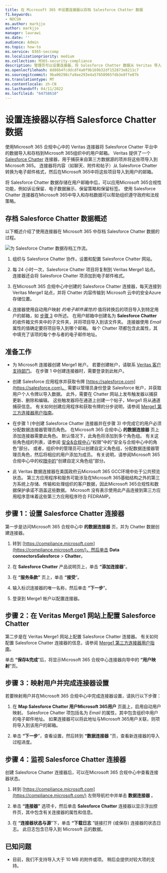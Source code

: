 ```yaml
---
title: 在 Microsoft 365 中设置连接器以存档 Salesforce Chatter 数据
f1.keywords:
- NOCSH
ms.author: markjjo
author: markjjo
manager: laurawi
ms.date: ''
audience: Admin
ms.topic: how-to
ms.service: O365-seccomp
ms.localizationpriority: medium
ms.collection: M365-security-compliance
description: 管理员可以设置连接器，将 Salesforce Chatter 数据从 Veritas 导入并存档到Microsoft 365。 使用此连接器可在Microsoft 365中存档来自第三方数据源的数据。 存档此数据后，可以使用合规性功能（如法定保留、内容搜索和保留策略）来管理第三方数据。
ms.openlocfilehash: 8d86b4fcddcdf4a0f9b169b32df152873e8211c7
ms.sourcegitcommit: 9ba00298cfa9ae293e4a57650965fdb3e8ffe07b
ms.translationtype: MT
ms.contentlocale: zh-CN
ms.lasthandoff: 04/11/2022
ms.locfileid: "64758610"
---
```

# <a name="set-up-a-connector-to-archive-salesforce-chatter-data"></a>设置连接器以存档 Salesforce Chatter 数据

使用Microsoft 365 合规中心中的 Veritas 连接器将 Salesforce Chatter 平台中的数据导入和存档到Microsoft 365组织中的用户邮箱。 Veritas 提供了一个 [Salesforce Chatter](http://globanet.com/chatter/) 连接器，用于捕获来自第三方数据源的项并将这些项导入到Microsoft 365。 连接器将内容（如聊天、附件和帖子）从 Salesforce Chatter 转换为电子邮件格式，然后在Microsoft 365中将这些项目导入到用户的邮箱。

将 Salesforce Chatter 数据存储在用户邮箱中后，可以应用Microsoft 365合规性功能，例如诉讼保留、电子数据展示、保留策略和保留标签。 使用 Salesforce Chatter 连接器在Microsoft 365中导入和存档数据可以帮助组织遵守政府和法规策略。

## <a name="overview-of-archiving-salesforce-chatter-data"></a>存档 Salesforce Chatter 数据概述

以下概述介绍了使用连接器在 Microsoft 365 中存档 Salesforce Chatter 数据的过程。

![为 Salesforce Chatter 数据存档工作流。](../media/SalesforceChatterConnectorWorkflow.png)

1. 组织与 Salesforce Chatter 协作，设置和配置 Salesforce Chatter 网站。

2. 每 24 小时一次，Salesforce Chatter 项目将复制到 Veritas Merge1 站点。 连接器还会将 Salesforce Chatter 项添加到电子邮件格式。

3. 在Microsoft 365 合规中心中创建的 Salesforce Chatter 连接器，每天连接到 Veritas Merge1 站点，并将 Chatter 内容传输到 Microsoft 云中的安全Azure 存储位置。

4. 连接器使用自动用户映射 *的电子邮件属性的* 值将转换后的项目导入到特定用户的邮箱，如 [步骤 3](#step-3-map-users-and-complete-the-connector-setup) 中所述。 在用户邮箱中创建名为 **Salesforce Chatter** 的收件箱文件夹中的子文件夹，并将项目导入到该文件夹。 连接器使用 *Email* 属性的值确定要将项目导入到哪个邮箱。 每个 Chatter 项都包含此属性，其中填充了该项的每个参与者的电子邮件地址。

## <a name="before-you-begin"></a>准备工作

- 为 Microsoft 连接器创建 Merge1 帐户。 若要创建帐户，请联系 [Veritas 客户支持部门](https://www.veritas.com/content/support/)。 在步骤 1 中创建连接器时，需要登录到此帐户。

- 创建 Salesforce 应用程序并获取令牌 [https://salesforce.com](https://salesforce.com)。 需要以管理员身份登录 Salesforce 帐户，并获取用户个人令牌以导入数据。 此外，需要在 Chatter 网站上发布触发器以捕获更新、删除和编辑。 这些触发器将在通道上创建一个帖子，Merge1 将从通道捕获信息。 有关如何创建应用程序和获取令牌的分步说明，请参阅 [Merge1 第三方连接器用户指南](https://docs.ms.merge1.globanetportal.com/Merge1%20Third-Party%20Connectors%20SalesForce%20Chatter%20User%20Guide%20.pdf)。

- 在步骤 1 (中创建 Salesforce Chatter 连接器并在步骤 3) 中完成它的用户必须分配数据连接器管理员角色。 在Microsoft 365 合规中心 **的数据连接器** 页上添加连接器需要此角色。 默认情况下，此角色将添加到多个角色组。 有关这些角色组的列表，请参阅 [安全&合规中心](../security/office-365-security/permissions-in-the-security-and-compliance-center.md#roles-in-the-security--compliance-center)“权限”中的“安全与合规中心中的角色”部分。 或者，组织中的管理员可以创建自定义角色组，分配数据连接器管理员角色，然后将相应的用户添加为成员。 有关说明，请参阅Microsoft 365 合规中心中的权[限中的](microsoft-365-compliance-center-permissions.md#create-a-custom-role-group)“创建自定义角色组”部分。

- 此 Veritas 数据连接器在美国政府云Microsoft 365 GCC环境中处于公共预览状态。 第三方应用程序和服务可能涉及在Microsoft 365基础结构之外的第三方系统上存储、传输和处理组织的客户数据，因此Microsoft 365合规性和数据保护承诺不涵盖这些数据。 Microsoft 没有表示使用此产品连接到第三方应用程序意味着这些第三方应用程序符合 FEDRAMP。

## <a name="step-1-set-up-the-salesforce-chatter-connector"></a>步骤 1：设置 Salesforce Chatter 连接器

第一步是访问Microsoft 365 合规中心中 **的数据连接器** 页，并为 Chatter 数据创建连接器。

1. 转到 [https://compliance.microsoft.com](https://compliance.microsoft.com/)，然后单击 **Data connectorsSalesforce** >  **Chatter**。

2. 在 **Salesforce Chatter** 产品说明页上，单击 **“添加连接器**”。

3. 在 **“服务条款”** 页上，单击 **“接受**”。

4. 输入标识连接器的唯一名称，然后单击 **“下一步**”。

5. 登录到 Merge1 帐户以配置连接器。

## <a name="step-2-configure-the-salesforce-chatter-on-the-veritas-merge1-site"></a>步骤 2：在 Veritas Merge1 网站上配置 Salesforce Chatter

第二步是在 Veritas Merge1 网站上配置 Salesforce Chatter 连接器。 有关如何配置 Salesforce Chatter 连接器的信息，请参阅 [Merge1 第三方连接器用户指南](https://docs.ms.merge1.globanetportal.com/Merge1%20Third-Party%20Connectors%20SalesForce%20Chatter%20User%20Guide%20.pdf)。

单击 **“保存&完成**”后，将显示Microsoft 365 合规中心连接器向导中的 **“用户映射**”页。

## <a name="step-3-map-users-and-complete-the-connector-setup"></a>步骤 3：映射用户并完成连接器设置

若要映射用户并在Microsoft 365 合规中心中完成连接器设置，请执行以下步骤：

1. 在 **Map Salesforce Chatter 用户Microsoft 365用户** 页面上，启用自动用户映射。 Salesforce Chatter 项包括名为 *Email* 的属性，其中包含组织中用户的电子邮件地址。 如果连接器可以将此地址与Microsoft 365用户关联，则项将导入到该用户的邮箱。

2. 单击 **“下一步**”，查看设置，然后转到 **“数据连接器** ”页，查看新连接器的导入过程进度。

## <a name="step-4-monitor-the-salesforce-chatter-connector"></a>步骤 4：监视 Salesforce Chatter 连接器

创建 Salesforce Chatter 连接器后，可以在Microsoft 365 合规中心中查看连接器状态。

1. 转到 [https://compliance.microsoft.com](https://compliance.microsoft.com/) 左侧导航栏中并单击 **数据连接器** 。

2. 单击 **“连接器”** 选项卡，然后单击 **Salesforce Chatter** 连接器以显示浮出控件页，其中包含有关连接器的属性和信息。

3. 在 **“连接器状态与源**”下，单击 **“下载日志** ”链接打开 (或保存) 连接器的状态日志。 此日志包含已导入到 Microsoft 云的数据。

## <a name="known-issues"></a>已知问题

- 目前，我们不支持导入大于 10 MB 的附件或项。 稍后会提供对较大项的支持。
